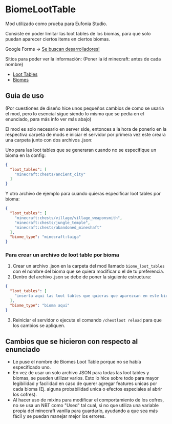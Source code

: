 # BiomeLootTable

Mod utilizado como prueba para Eufonia Studio.

Consiste en poder limitar las loot tables de los biomas, 
para que solo puedan aparecer ciertos items en ciertos biomas.

Google Forms -> [Se buscan desarrolladores!](https://docs.google.com/forms/d/e/1FAIpQLScLUBHk3OAtqUKscx4gYpxuR-Ffb6Ag-SfEV_ZojwWy6WdBvg/viewform)

Sitios para poder ver la información: (Poner la id minecraft: antes de cada nombre)
- [Loot Tables](https://mcreator.net/wiki/minecraft-vanilla-loot-tables-list)
- [Biomes](https://mcreator.net/wiki/minecraft-biome-list)

## Guia de uso
(Por cuestiones de diseño hice unos pequeños cambios de como se usaria el mod, pero lo esencial sigue siendo
lo mismo que se pedía en el enunciado, para más info ver más abajo)

El mod es solo necesario en server side, entonces a la hora de ponerlo en la respectiva carpeta de mods e iniciar el servidor por primera vez 
este creara una carpeta junto con dos archivos .json:

Uno para las loot tables que se generaran cuando no se especifique un bioma en la config:
```json
{
  "loot_tables": [
    "minecraft:chests/ancient_city"
  ]
}
```

Y otro archivo de ejemplo para cuando quieras especificar loot tables por bioma:
```json
{
  "loot_tables": [
    "minecraft:chests/village/village_weaponsmith",
    "minecraft:chests/jungle_temple",
    "minecraft:chests/abandoned_mineshaft"
  ],
  "biome_type": "minecraft:taiga"
}
```

### Para crear un archivo de loot table por bioma
1. Crear un archivo .json en la carpeta del mod llamado `biome_loot_tables` con el nombre del bioma que se quiera modificar o el de tu preferencia.
2. Dentro del archivo .json se debe de poner la siguiente estructura:
```json
{
  "loot_tables": [
    "inserta aqui las loot tables que quieras que aparezcan en este bioma"
  ],
  "biome_type": "bioma aqui"
}
```
3. Reiniciar el servidor o ejecuta el comando `/chestloot reload` para que los cambios se apliquen.

## Cambios que se hicieron con respecto al enunciado
- Le puse el nombre de Biomes Loot Table porque no se había especificado uno.
- En vez de usar un solo archivo JSON para todas las loot tables y biomas, se pueden utilizar varios. Esto lo hice sobre todo para mayor legibilidad y facilidad en caso de querer agregar features unicas por cada bioma (Ej. alguna probabilidad unica o efectos especiales al abrir los cofres).
- Al hacer uso de mixins para modificar el comportamiento de los cofres, no se usa un NBT como "Used" tal cual, si no que utiliza una variable propia del minecraft vanilla para guardarlo, ayudando a que sea más fácil y se puedan manejar mejor los errores.
